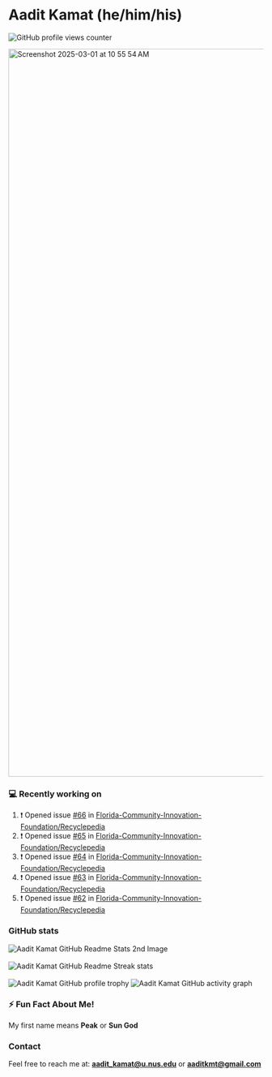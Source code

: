 # Aadit Kamat (he/him/his)
![GitHub profile views counter](https://komarev.com/ghpvc/?username=aaditkamat)

<img width="1436" alt="Screenshot 2025-03-01 at 10 55 54 AM" src="https://github.com/user-attachments/assets/42e818a5-0543-42c9-8379-b9a8b22076d5" />

### 💻 Recently working on
<!--START_SECTION:activity-->
1. ❗ Opened issue [#66](https://github.com/Florida-Community-Innovation-Foundation/Recyclepedia/issues/66) in [Florida-Community-Innovation-Foundation/Recyclepedia](https://github.com/Florida-Community-Innovation-Foundation/Recyclepedia)
2. ❗ Opened issue [#65](https://github.com/Florida-Community-Innovation-Foundation/Recyclepedia/issues/65) in [Florida-Community-Innovation-Foundation/Recyclepedia](https://github.com/Florida-Community-Innovation-Foundation/Recyclepedia)
3. ❗ Opened issue [#64](https://github.com/Florida-Community-Innovation-Foundation/Recyclepedia/issues/64) in [Florida-Community-Innovation-Foundation/Recyclepedia](https://github.com/Florida-Community-Innovation-Foundation/Recyclepedia)
4. ❗ Opened issue [#63](https://github.com/Florida-Community-Innovation-Foundation/Recyclepedia/issues/63) in [Florida-Community-Innovation-Foundation/Recyclepedia](https://github.com/Florida-Community-Innovation-Foundation/Recyclepedia)
5. ❗ Opened issue [#62](https://github.com/Florida-Community-Innovation-Foundation/Recyclepedia/issues/62) in [Florida-Community-Innovation-Foundation/Recyclepedia](https://github.com/Florida-Community-Innovation-Foundation/Recyclepedia)
<!--END_SECTION:activity-->

### GitHub stats
<div>
  <img align="center" src="https://github-readme-stats.vercel.app/api?username=aaditkamat&show_icons=true&locale=en" alt="Aadit Kamat GitHub Readme Stats 2nd Image" />
  <br><br>
  <img align="center" src="https://github-readme-streak-stats.herokuapp.com/?user=aaditkamat" alt="Aadit Kamat GitHub Readme Streak stats" />
  <br><br>
  <img src="https://github-profile-trophy.vercel.app/?username=aaditkamat&theme=onedark" alt="Aadit Kamat GitHub profile trophy" />
  <img src="https://github-readme-activity-graph.vercel.app/graph?username=aaditkamat" alt="Aadit Kamat GitHub activity graph" />
</div>


### ⚡ Fun Fact About Me!
My first name means **Peak** or **Sun God**

### Contact
Feel free to reach me at: **aadit_kamat@u.nus.edu** or **aaditkmt@gmail.com**



